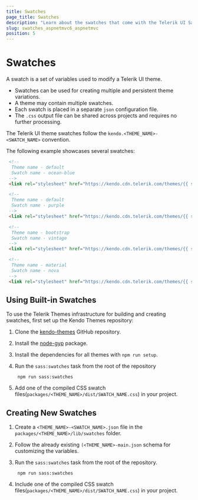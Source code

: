 ```yaml
---
title: Swatches
page_title: Swatches
description: "Learn about the swatches that come with the Telerik UI Sass themes."
slug: swatches_aspnetmvc6_aspnetmvc
position: 5
---
```


# Swatches

A swatch is a set of variables used to modify a Telerik UI theme.

* Swatches can be used for creating multiple and persistent theme variations.
* A theme may contain multiple swatches.
* Each swatch is placed in a separate `json` configuration file.
* The `.css` output file can be shared across projects and requires no further processing.

The Telerik UI theme swatches follow the `kendo.<THEME_NAME>-<SWATCH_NAME>` convention.

The following example showcases several swatches:

```html
 <!-- 
  Theme name - default
  Swatch name - ocean-blue
 -->
 <link rel="stylesheet" href="https://kendo.cdn.telerik.com/themes/{{ site.themesCdnVersion }}/default/default-ocean-blue.css" />

 <!-- 
  Theme name - default
  Swatch name - purple
 -->
 <link rel="stylesheet" href="https://kendo.cdn.telerik.com/themes/{{ site.themesCdnVersion }}/default/default-purple.css" />

 <!-- 
  Theme name - bootstrap
  Swatch name - vintage
 -->
 <link rel="stylesheet" href="https://kendo.cdn.telerik.com/themes/{{ site.themesCdnVersion }}/bootstrap/bootstrap-vintage.css" />

 <!-- 
  Theme name - material
  Swatch name - nova
 -->
 <link rel="stylesheet" href="https://kendo.cdn.telerik.com/themes/{{ site.themesCdnVersion }}/material/material-nova.css" />
```

## Using Built-in Swatches

To use the Telerik Themes infrastructure for building and creating swatches, first set up the Kendo Themes repository:

1. Clone the [kendo-themes](https://github.com/telerik/kendo-themes) GitHub repository.
1. Install the [node-gyp](https://github.com/nodejs/node-gyp#installation) package.
1. Install the dependencies for all themes with `npm run setup`.
1. Run the `sass:swatches` task from the root of the repository

        npm run sass:swatches

1. Add one of the compiled CSS swatch files(`packages/<THEME_NAME>/dist/SWATCH_NAME.css`) in your project.

## Creating New Swatches

1. Create a `<THEME_NAME>-<SWATCH_NAME>.json` file in the `packages/<THEME_NAME>/lib/swatches` folder.
1. Follow the already existing `(<THEME_NAME>-main.json` schema for customizing the variables.
1. Run the `sass:swatches` task from the root of the repository.

        npm run sass:swatches

1. Include one of the compiled CSS swatch files(`packages/<THEME_NAME>/dist/SWATCH_NAME.css`) in your project.